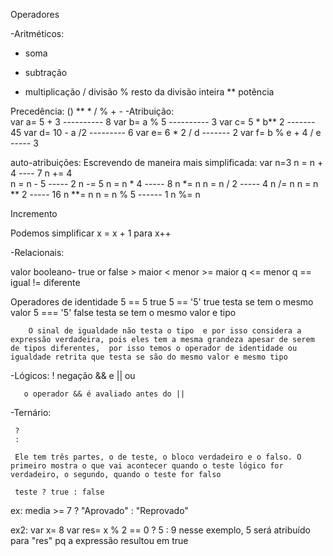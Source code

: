Operadores

-Aritméticos:
   + soma
   - subtração
   * multiplicação
   / divisão
   % resto da divisão inteira
   ** potência


   Precedência:
     ()
     **
     * / %
     + - 
-Atribuição:  
   var a= 5 + 3 ----------  8 
   var b= a % 5 ----------  3
   var c= 5 * b** 2 ------- 45
   var d= 10 - a /2 --------- 6
   var e= 6 * 2 / d -------   2
   var f= b % e + 4 / e ----- 3

   auto-atribuições:              Escrevendo de maneira mais simplificada:
   var n=3
   n = n + 4    ---- 7               n += 4              
   n = n - 5    ----- 2              n -= 5
   n = n * 4    ----- 8              n *= n
   n = n / 2    ----- 4              n /= n
   n = n ** 2   ----- 16             n **= n
   n = n % 5    ------ 1             n %= n

  Incremento

  Podemos simplificar x = x + 1 para x++  
 

-Relacionais:

  valor booleano- true or false 
         >   maior
         <   menor
         >=  maior q
         <=  menor q
         ==  igual
         !=  diferente

  Operadores de identidade
        5 == 5 true 
        5 == '5' true    testa se tem o mesmo valor
        5 === '5' false     testa se tem o mesmo valor e tipo

        O sinal de igualdade não testa o tipo  e por isso considera a expressão verdadeira, pois eles tem a mesma grandeza apesar de serem de tipos diferentes,  por isso temos o operador de identidade ou igualdade retrita que testa se são do mesmo valor e mesmo tipo
-Lógicos:
       ! negação
       &&  e 
       || ou

       o operador && é avaliado antes do ||

-Ternário:

     ?  
     :

     Ele tem três partes, o de teste, o bloco verdadeiro e o falso. O primeiro mostra o que vai acontecer quando o teste lógico for verdadeiro, o segundo, quando o teste for falso

     teste ? true : false


ex: media >= 7 ? "Aprovado" : "Reprovado"

ex2: 
var x= 8
var res= x % 2 == 0 ? 5 : 9
nesse exemplo, 5 será atribuído para "res" pq a expressão resultou em true










